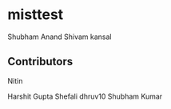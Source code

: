 # misttest
Shubham Anand
Shivam kansal
## Contributors

Nitin

Harshit Gupta
Shefali 
dhruv10 
Shubham Kumar

